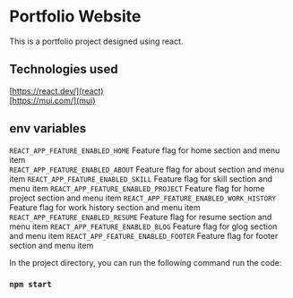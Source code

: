 # Portfolio Website

This is a portfolio project designed using react.

## Technologies used
[https://react.dev/](react) <br/>
[https://mui.com/](mui)

## env variables
`REACT_APP_FEATURE_ENABLED_HOME` Feature flag for home section and menu item<br>
`REACT_APP_FEATURE_ENABLED_ABOUT` Feature flag for about section and menu item
`REACT_APP_FEATURE_ENABLED_SKILL` Feature flag for skill section and menu item
`REACT_APP_FEATURE_ENABLED_PROJECT` Feature flag for home project section and menu item
`REACT_APP_FEATURE_ENABLED_WORK_HISTORY` Feature flag for work history section and menu item
`REACT_APP_FEATURE_ENABLED_RESUME` Feature flag for resume section and menu item
`REACT_APP_FEATURE_ENABLED_BLOG` Feature flag for glog section and menu item
`REACT_APP_FEATURE_ENABLED_FOOTER` Feature flag for footer section and menu item


In the project directory, you can run the following command run the code:
### `npm start`
